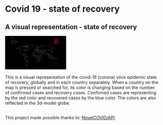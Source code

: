 # Covid 19 - state of recovery

## A visual representation - state of recovery

<img src="./src/images/covid-19.png" alt="covid-19" style="width:200px">

This is a visual representation of the covid-19 (corona) virus epidemic state of recovery, globally and in each country separately. When a country on the map is pressed or searched for, its color is changing based on the number of confirmed cases and recovery cases. Confirmed cases are representing by the red color and recovered cases by the blue color. The colors are also reflected in the 3d-model globe.

<br>
This project made possible thanks to:
<a target="blank" href="https://github.com/NovelCOVID/API">
NovelCOVID/API
</a>
